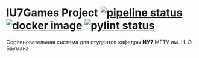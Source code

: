 # IU7Games Project [![pipeline status](https://git.iu7.bmstu.ru/IU7-Projects/iu7games/badges/master/pipeline.svg)](https://git.iu7.bmstu.ru/IU7-Projects/iu7games/commits/master) [![docker image](https://git.iu7.bmstu.ru/IU7-Projects/iu7games/-/jobs/artifacts/master/raw/docker.svg?job=badges)](https://hub.docker.com/r/hackfeed/iu7games/tags) [![pylint status](https://git.iu7.bmstu.ru/IU7-Projects/iu7games/-/jobs/artifacts/master/raw/pylint.svg?job=codestyle)](https://git.iu7.bmstu.ru/IU7-Projects/iu7games/commits/master)

Соревновательная система для студентов кафедры **ИУ7** МГТУ им. Н. Э. Баумана